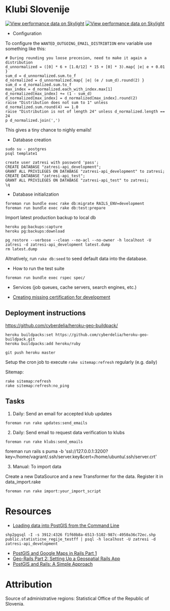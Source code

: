 # Klubi Slovenije

[![View performance data on Skylight](https://badges.skylight.io/status/pkiwulxFzCaH.svg)](https://oss.skylight.io/app/applications/pkiwulxFzCaH)
[![View performance data on Skylight](https://badges.skylight.io/typical/pkiwulxFzCaH.svg)](https://oss.skylight.io/app/applications/pkiwulxFzCaH)

- Configuration

To configure the `WANTED_OUTGOING_EMAIL_DISTRIBTION` env variable use something like this:

```
# During rounding you loose precesion, need to make it again a distribution
d_unnormalized = ([0] * 6 + [1.0/12] * 15 + [0] * 3).map{ |e| e + 0.01 }
sum_d = d_unnormalized.sum.to_f
d_normalized = d_unnormalized.map{ |e| (e / sum_d).round(2) }
sum_d = d_normalized.sum.to_f
max_index = d_normalized.each_with_index.max[1]
d_normalized[max_index] += (1 - sum_d)
d_normalized[max_index] = d_normalized[max_index].round(2)
raise "Distribution does not sum to 1" unless d_normalized.sum.round(4) == 1.0
raise "Distribution is not of length 24" unless d_normalized.length == 24
p d_normalized.join(',')
```

This gives a tiny chance to nighly emails!

- Database creation

```
sudo su - postgres
psql template1

create user zatresi with password 'pass';
CREATE DATABASE "zatresi-api_development";
GRANT ALL PRIVILEGES ON DATABASE "zatresi-api_development" to zatresi;
CREATE DATABASE "zatresi-api_test";
GRANT ALL PRIVILEGES ON DATABASE "zatresi-api_test" to zatresi;
\q
```

- Database initialization

```
foreman run bundle exec rake db:migrate RAILS_ENV=development
foreman run bundle exec rake db:test:prepare
```

Import latest production backup to local db

```
heroku pg:backups:capture
heroku pg:backups:download

pg_restore --verbose --clean --no-acl --no-owner -h localhost -U zatresi -d zatresi-api_development latest.dump
rm latest.dump
```

Altnatively, run `rake db:seed` to seed default data into the database.

- How to run the test suite

```
foreman run bundle exec rspec spec/
```

- Services (job queues, cache servers, search engines, etc.)

- [Creating missing certification for development](https://gist.github.com/tadast/9932075)

## Deployment instructions

https://github.com/cyberdelia/heroku-geo-buildpack/

```
heroku buildpacks:set https://github.com/cyberdelia/heroku-geo-buildpack.git
heroku buildpacks:add heroku/ruby
```

```
git push heroku master
```

Setup the cron job to execute `rake sitemap:refresh` regularly (e.g. daily)

Sitemap:

```
rake sitemap:refresh
rake sitemap:refresh:no_ping
```

## Tasks

1. Daily: Send an email for accepted klub updates

```
foreman run rake updates:send_emails
```

2. Daily: Send email to request data verification to klubs

```
foreman run rake klubs:send_emails
```

foreman run rails s puma -b 'ssl://127.0.0.1:3200?key=/home/vagrant/.ssh/server.key&cert=/home/ubuntu/.ssh/server.crt'

3. Manual: To import data

Create a new DataSource and a new Transformer for the data.
Register it in data_import.rake

```
foreman run rake import:your_import_script
```

# Resources

- [Loading data into PostGIS from the Command Line](http://suite.opengeo.org/docs/latest/dataadmin/pgGettingStarted/shp2pgsql.html)

```
shp2pgsql -I -s 3912:4326 f1f60b8a-6513-5102-987c-4950a36c72ec.shp public.statisticne_regije_testff | psql -h localhost -U zatresi -d zatresi-api_development
```

- [PostGIS and Google Maps in Rails Part 1](http://climber2002.github.io/blog/2014/05/18/postgis-and-google-maps-in-rails-part-1/)
- [Geo-Rails Part 2: Setting Up a Geospatial Rails App](http://daniel-azuma.com/articles/georails/part-2)
- [PostGIS and Rails: A Simple Approach](http://ngauthier.com/2013/08/postgis-and-rails-a-simple-approach.html)

# Attribution

Source of administrative regions: Statistical Office of the Republic of Slovenia.

